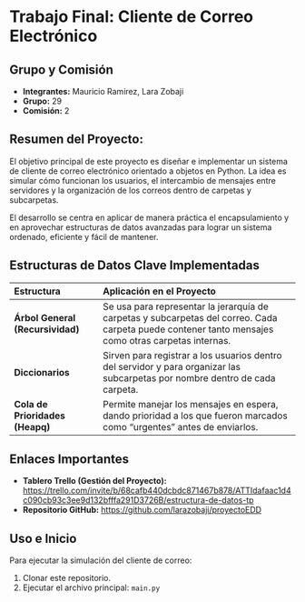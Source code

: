 # Trabajo Final: Cliente de Correo Electrónico

## Grupo y Comisión
* **Integrantes:** Mauricio Ramirez, Lara Zobaji
* **Grupo:** 29
* **Comisión:** 2

## Resumen del Proyecto:
El objetivo principal de este proyecto es diseñar e implementar un sistema de cliente de correo electrónico orientado a objetos en Python.
La idea es simular cómo funcionan los usuarios, el intercambio de mensajes entre servidores y la organización de los correos dentro de carpetas y subcarpetas.

El desarrollo se centra en aplicar de manera práctica el encapsulamiento y en aprovechar estructuras de datos avanzadas para lograr un sistema ordenado, eficiente y fácil de mantener.

## Estructuras de Datos Clave Implementadas

| Estructura | Aplicación en el Proyecto |
| :--- | :--- |
| **Árbol General (Recursividad)** | Se usa para representar la jerarquía de carpetas y subcarpetas del correo. Cada carpeta puede contener tanto mensajes como otras carpetas internas. | 
| **Diccionarios** | Sirven para registrar a los usuarios dentro del servidor y para organizar las subcarpetas por nombre dentro de cada carpeta. |
| **Cola de Prioridades (Heapq)** | Permite manejar los mensajes en espera, dando prioridad a los que fueron marcados como “urgentes” antes de enviarlos. |


## Enlaces Importantes
* **Tablero Trello (Gestión del Proyecto):** https://trello.com/invite/b/68cafb440dcbdc871467b878/ATTIdafaac1d4c090cb93c3ee9d132bfffa291D3726B/estructura-de-datos-tp
* **Repositorio GitHub:** https://github.com/larazobaji/proyectoEDD

## Uso e Inicio
Para ejecutar la simulación del cliente de correo:

1.  Clonar este repositorio.
2.  Ejecutar el archivo principal: `main.py`

